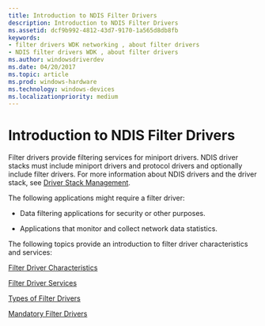 ```yaml
---
title: Introduction to NDIS Filter Drivers
description: Introduction to NDIS Filter Drivers
ms.assetid: dcf9b992-4812-43d7-9170-1a565d8db8fb
keywords:
- filter drivers WDK networking , about filter drivers
- NDIS filter drivers WDK , about filter drivers
ms.author: windowsdriverdev
ms.date: 04/20/2017
ms.topic: article
ms.prod: windows-hardware
ms.technology: windows-devices
ms.localizationpriority: medium
---
```


# Introduction to NDIS Filter Drivers





Filter drivers provide filtering services for miniport drivers. NDIS driver stacks must include miniport drivers and protocol drivers and optionally include filter drivers. For more information about NDIS drivers and the driver stack, see [Driver Stack Management](driver-stack-management.md).

The following applications might require a filter driver:

-   Data filtering applications for security or other purposes.

-   Applications that monitor and collect network data statistics.

The following topics provide an introduction to filter driver characteristics and services:

[Filter Driver Characteristics](filter-driver-characteristics.md)

[Filter Driver Services](filter-driver-services.md)

[Types of Filter Drivers](types-of-filter-drivers.md)

[Mandatory Filter Drivers](mandatory-filter-drivers.md)

 

 





